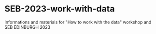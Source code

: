 # SEB-2023-work-with-data

Informations and materials for "How to work with the data" workshop and SEB EDINBURGH 2023
